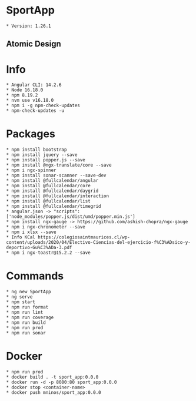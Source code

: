 # SportApp
    * Version: 1.26.1
## Atomic Design
    
# Info
    * Angular CLI: 14.2.6
    * Node 16.18.0
    * npm 8.19.2
    * nvm use v16.18.0
    * npm i -g npm-check-updates
    * npm-check-updates -u
# Packages
    * npm install bootstrap
    * npm install jquery --save
    * npm install popper.js --save
    * npm install @ngx-translate/core --save
    * npm i ngx-spinner
    * npm install sonar-scanner --save-dev    
    * npm install @fullcalendar/angular
    * npm install @fullcalendar/core
    * npm install @fullcalendar/daygrid
    * npm install @fullcalendar/interaction
    * npm install @fullcalendar/list
    * npm install @fullcalendar/timegrid
    * angular.json -> "scripts": ['node_modules/popper.js/dist/umd/popper.min.js'] 
    * npm install ngx-gauge -> https://github.com/ashish-chopra/ngx-gauge
    * npm i ngx-chronometer --save
    * npm i xlsx --save
    * Info KCal https://colegiosaintmaurices.cl/wp-content/uploads/2020/04/Electivo-Ciencias-del-ejercicio-f%C3%ADsico-y-deportivo-Gu%C3%ADa-3.pdf
    * npm i ngx-toastr@15.2.2 --save
# Commands
    * ng new SportApp
    * ng serve
    * npm start
    * npm run format
    * npm run lint
    * npm run coverage
    * npm run build
    * npm run prod
    * npm run sonar
# Docker
    * npm run prod
    * docker build . -t sport_app:0.0.0
    * docker run -d -p 8080:80 sport_app:0.0.0
    * docker stop <container-name>
    * docker push mninos/sport_app:0.0.0 
